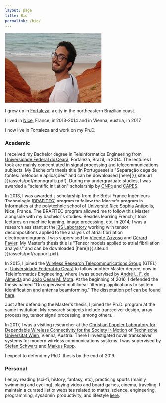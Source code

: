 ```yaml
---
layout: page
title: Bio
permalink: /bio/
---
```


<img src="/assets/lucas.jpg" width="310" height="225" />

I grew up in [Fortaleza](https://en.wikipedia.org/wiki/Fortaleza), a city in the northeastern Brazilian coast.

I lived in [Nice](https://en.wikipedia.org/wiki/Nice), France, in 2013-2014 and in Vienna, Austria, in 2017.

I now live in Fortaleza and work on my Ph.D. 

### Academic

I received my Bachelor degree in Teleinformatics Engineering from [Universidade Federal do Ceará](http://ufc.br), Fortaleza, Brazil, in 2014. The lectures I took are mainly concentrated in signal processing and telecommunications subjects. My Bachelor's thesis title (in Portuguese) is "Separação cega de fontes: métodos e aplicações" and can be downloaded [here]({{ site.url }}/assets/pdf/monografia.pdf). During my undergraduate studies, I was awarded a "scientific initiation" scholarship by [CNPq](www.cnpq.br) and [CAPES](www.capes.gov.br/pt/).

In 2013, I was awarded a scholarship from the Brésil France Ingénieurs Technologie ([BRAFITEC](https://www.capes.gov.br/cooperacao-internacional/franca/brafitec)) program to follow the Master's program in Informatics at the polytechnic school of [Université Nice Sophia Antipolis](www.polytech.unice.fr), Nice, France. The BRAFITEC program allowed me to follow this Master alongside with my bachelor's studies. Besides learning French, I took lectures on machine learning, image processing, etc. In 2014, I was a research assistant at the [I3S Laboratory](www.i3s.unice.fr) working with tensor decompositions applied to the analysis of atrial fibrillation electrocardiograms. I was supervised by [Vicente Zarzoso](www.i3s.unice.fr/~zarzoso/) and [Gérard Favier](www.i3s.unice.fr/Gerard_Favier/). My Master's thesis title is "Tensor models applied to atrial fibrillation analysis" and can be downloaded [here]({{ site.url }}/assets/pdf/rapport.pdf).

In 2015, I joined the [Wireless Research Telecommunications Group](www.gtel.ufc.br) (GTEL) at [Universidade Federal do Ceará](www.ufc.br) to follow another Master degree, now in Teleinformatics Engineering, where I was supervised by [André L. F. de Almeida](http://lattes.cnpq.br/1183830514857314) and [João César M. Mota](http://lattes.cnpq.br/3534665149331526). At the beginning of 2016, I defended the thesis named "On supervised multilinear filtering: applications to system identification and antenna beamforming." The dissertation pdf can be found [here](http://www.repositorio.ufc.br/bitstream/riufc/16516/1/2016_dis_lnribeiro.pdf).

Just after defending the Master's thesis, I joined the Ph.D. program at the same institution. My research subjects include transceiver design, array processing, tensor signal processing, among others.

In 2017, I was a visiting researcher at the [Christian Doppler Laboratory for Dependable Wireless Connectivity for the Society in Motion](https://www.nt.tuwien.ac.at/christian-doppler-laboratory/) of [Technische Universität Wien](www.tuwien.ac.at), Vienna, Austria. There I investigated novel transceiver systems for modern wireless communications systems. I was supervised by [Stefan Schwarz](https://www.nt.tuwien.ac.at/about-us/staff/stefan-schwarz/) and [Markus Rupp](https://www.nt.tuwien.ac.at/about-us/staff/markus-rupp/).

I expect to defend my Ph.D. thesis by the end of 2019.

### Personal

I enjoy reading (sci-fi, history, fantasy, etc), practicing sports (mainly swimming and cycling), playing video and board games, cinema, traveling. I maintain a curated list of websites related to maths, science, engineering, programming, sysadmin, productivity, and lifestyle [here](https://github.com/lnribeiro/curated_bookmarks).